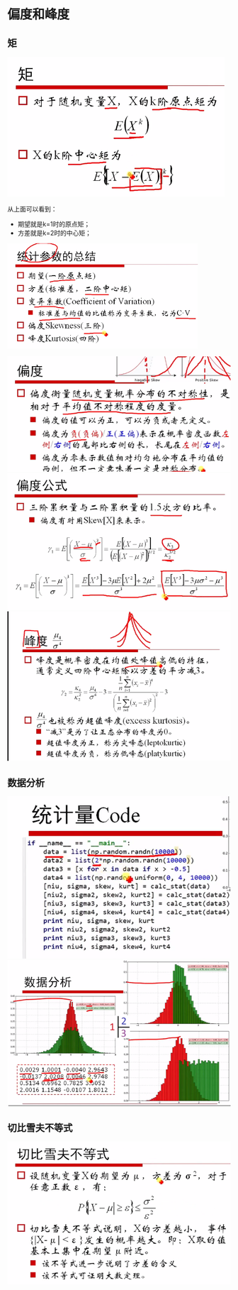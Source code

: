 # 偏度和峰度

## 矩

![](ju.png)

从上面可以看到：
* 期望就是k=1时的原点矩；
* 方差就是k=2时的中心矩；

![](pianfeng.png)

![](pd.png)
![](pg.png)
![](fd.png)


## 数据分析

![](code.png)
![](p.png)

## 切比雪夫不等式

![](qibixuefu.png)
